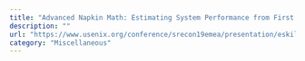 ```yaml
---
title: "Advanced Napkin Math: Estimating System Performance from First Principles"
description: ""
url: "https://www.usenix.org/conference/srecon19emea/presentation/eskildsen"
category: "Miscellaneous"
---
```

